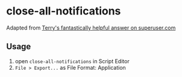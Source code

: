 # close-all-notifications

Adapted from [Terry's fantastically helpful answer on superuser.com](http://superuser.com/a/666987)

## Usage

1. open `close-all-notifications` in Script Editor
1. `File > Export...` as File Format: Application
